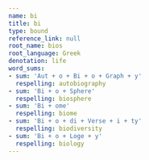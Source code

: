 ```yaml
---
name: bi
title: bi
type: bound
reference_link: null
root_name: bios
root_language: Greek
denotation: life
word_sums:
- sum: 'Aut + o + Bi + o + Graph + y'
  respelling: autobiography
- sum: 'Bi + o + Sphere'
  respelling: biosphere
- sum: 'Bi + ome'
  respelling: biome
- sum: 'Bi + o + di + Verse + i + ty'
  respelling: biodiversity
- sum: 'Bi + o + Loge + y'
  respelling: biology
---
```

